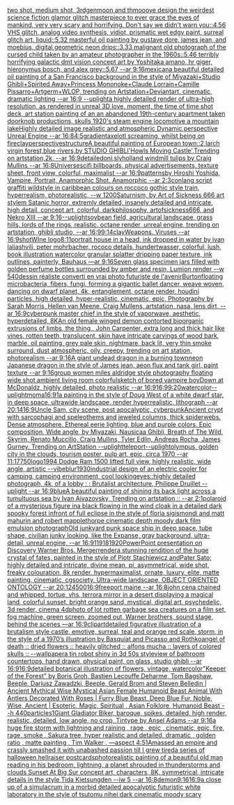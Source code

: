 [two shot, medium shot, 3rdgenmoon and thmooove design the weirdest science fiction glamor glitch masterpiece to ever grace the eyes of mankind, very very scary and horrifying. Don't say we didn't warn you::4.56 VHS glitch, analog video synthesis, vidiot, prismatic wet edgy paint, surreal glitch art, liquid::5.32 masterful oil painting by gustave dore, james jean, and moebius, digital geometric neon drips::3.33 malignant old photograph of the cursed child taken by an amateur photographer in the 1960s::5.46 terribly horrifying galactic dmt vision concept art by Yoshitaka amano, hr giger, hieronymus bosch, and alex grey::5.67 --ar 9:16](https://www.ebank.nz/aiartgenerator?category=two%2520shot%2C%2520medium%2520shot%2C%25203rdgenmoon%2520and%2520thmooove%2520design%2520the%2520weirdest%2520science%2520fiction%2520glamor%2520glitch%2520masterpiece%2520to%2520ever%2520grace%2520the%2520eyes%2520of%2520mankind%2C%2520very%2520very%2520scary%2520and%2520horrifying.%2520Don%27t%2520say%2520we%2520didn%27t%2520warn%2520you%3A%3A4.56%2520VHS%2520glitch%2C%2520analog%2520video%2520synthesis%2C%2520vidiot%2C%2520prismatic%2520wet%2520edgy%2520paint%2C%2520surreal%2520glitch%2520art%2C%2520liquid%3A%3A5.32%2520masterful%2520oil%2520painting%2520by%2520gustave%2520dore%2C%2520james%2520jean%2C%2520and%2520moebius%2C%2520digital%2520geometric%2520neon%2520drips%3A%3A3.33%2520malignant%2520old%2520photograph%2520of%2520the%2520cursed%2520child%2520taken%2520by%2520an%2520amateur%2520photographer%2520in%2520the%25201960s%3A%3A5.46%2520terribly%2520horrifying%2520galactic%2520dmt%2520vision%2520concept%2520art%2520by%2520Yoshitaka%2520amano%2C%2520hr%2520giger%2C%2520hieronymus%2520bosch%2C%2520and%2520alex%2520grey%3A%3A5.67%2520--ar%25209%3A16)[mexican](https://www.ebank.nz/aiartgenerator?category=mexican)[a beautiful detailed oil painting of a San Francisco background in the style of Miyazaki+Studio Ghibli+Spirited Away+Princess Mononoke+Claude Lorrain+Camille Pissarro+Artgerm+WLOP, trending on Artstation+Deviantart, cinematic, dramatic lighting --ar 16:9 --uplight](https://www.ebank.nz/aiartgenerator?category=a%2520beautiful%2520detailed%2520oil%2520painting%2520of%2520a%2520San%2520Francisco%2520background%2520in%2520the%2520style%2520of%2520Miyazaki%2BStudio%2520Ghibli%2BSpirited%2520Away%2BPrincess%2520Mononoke%2BClaude%2520Lorrain%2BCamille%2520Pissarro%2BArtgerm%2BWLOP%2C%2520trending%2520on%2520Artstation%2BDeviantart%2C%2520cinematic%2C%2520dramatic%2520lighting%2520--ar%252016%3A9%2520--uplight)[a highly detailed render of ultra-high resolution, as rendered in unreal 3D love, moment, the time of time  shot deck, art station painting of an an abandoned 19th-century apartment taken doorknob productions, skulls 1920's steam engine locomotive a mountain lakeHighly detailed image realistic and atmospheric Dynamic perspective Unreal Engine --ar 16:8](https://www.ebank.nz/aiartgenerator?category=a%2520highly%2520detailed%2520render%2520of%2520ultra-high%2520resolution%2C%2520as%2520rendered%2520in%2520unreal%25203D%2520love%2C%2520moment%2C%2520the%2520time%2520of%2520time%2520%2520shot%2520deck%2C%2520art%2520station%2520painting%2520of%2520an%2520an%2520abandoned%252019th-century%2520apartment%2520taken%2520doorknob%2520productions%2C%2520skulls%25201920%27s%2520steam%2520engine%2520locomotive%2520a%2520mountain%2520lakeHighly%2520detailed%2520image%2520realistic%2520and%2520atmospheric%2520Dynamic%2520perspective%2520Unreal%2520Engine%2520--ar%252016%3A8)[4:5](https://www.ebank.nz/aiartgenerator?category=4%3A5)[](https://www.ebank.nz/aiartgenerator?category=)[gradient](https://www.ebank.nz/aiartgenerator?category=gradient)[axelotl screaming, whilst being on fire](https://www.ebank.nz/aiartgenerator?category=axelotl%2520screaming%2C%2520whilst%2520being%2520on%2520fire)[clay](https://www.ebank.nz/aiartgenerator?category=clay)[perspective](https://www.ebank.nz/aiartgenerator?category=perspective)[structure](https://www.ebank.nz/aiartgenerator?category=structure)[](https://www.ebank.nz/aiartgenerator?category=)[A beautiful painting of European town::2,larch virgin forest,blue rivers,by STUDIO GHIBLI'Howls Moving Castle',Trending on artstation,2k, --ar 16:9](https://www.ebank.nz/aiartgenerator?category=A%2520beautiful%2520painting%2520of%2520European%2520town%3A%3A2%2Clarch%2520virgin%2520forest%2Cblue%2520rivers%2Cby%2520STUDIO%2520GHIBLI%27Howls%2520Moving%2520Castle%27%2CTrending%2520on%2520artstation%2C2k%2C%2520--ar%252016%3A9)[detailed](https://www.ebank.nz/aiartgenerator?category=detailed)[oni,sly](https://www.ebank.nz/aiartgenerator?category=oni%2Csly)[holland windmill tulips by Craig Mullins --ar 16:8](https://www.ebank.nz/aiartgenerator?category=holland%2520windmill%2520tulips%2520by%2520Craig%2520Mullins%2520--ar%252016%3A8)[Universe](https://www.ebank.nz/aiartgenerator?category=Universe)[scifi billboards, physical advertisements, texture sheet, front view, colorful, maximalist --ar 16:9](https://www.ebank.nz/aiartgenerator?category=scifi%2520billboards%2C%2520physical%2520advertisements%2C%2520texture%2520sheet%2C%2520front%2520view%2C%2520colorful%2C%2520maximalist%2520--ar%252016%3A9)[patterns](https://www.ebank.nz/aiartgenerator?category=patterns)[by Hiroshi Yoshida, Vampire, Portrait, Anamorphic Shot, Anamorphic --ar 2:3](https://www.ebank.nz/aiartgenerator?category=by%2520Hiroshi%2520Yoshida%2C%2520Vampire%2C%2520Portrait%2C%2520Anamorphic%2520Shot%2C%2520Anamorphic%2520--ar%25202%3A3)[conlang script graffiti wildstyle in caribbean colours on roccoco gothic style train, hyperrealism, photorealistic, --w 1200](https://www.ebank.nz/aiartgenerator?category=conlang%2520script%2520graffiti%2520wildstyle%2520in%2520caribbean%2520colours%2520on%2520roccoco%2520gothic%2520style%2520train%2C%2520hyperrealism%2C%2520photorealistic%2C%2520--w%25201200)[Saturnism, by Art of Sickness 666 art stylem Satanic horror, extremly detailed, insanely detailed and intricate, high detail, concept art, colorful, darkphilosophy, artofsickness666, and Nekro XIII --ar 9:16](https://www.ebank.nz/aiartgenerator?category=Saturnism%2C%2520by%2520Art%2520of%2520Sickness%2520666%2520art%2520stylem%2520Satanic%2520horror%2C%2520extremly%2520detailed%2C%2520insanely%2520detailed%2520and%2520intricate%2C%2520high%2520detail%2C%2520concept%2520art%2C%2520colorful%2C%2520darkphilosophy%2C%2520artofsickness666%2C%2520and%2520Nekro%2520XIII%2520--ar%25209%3A16)[--uplight](https://www.ebank.nz/aiartgenerator?category=--uplight)[soybean field, agricultural landscape, grass hills, lords of the rings, realistic, octane render, unreal engine, trending on artstation, ghibli studio, --ar 16:9](https://www.ebank.nz/aiartgenerator?category=soybean%2520field%2C%2520agricultural%2520landscape%2C%2520grass%2520hills%2C%2520lords%2520of%2520the%2520rings%2C%2520realistic%2C%2520octane%2520render%2C%2520unreal%2520engine%2C%2520trending%2520on%2520artstation%2C%2520ghibli%2520studio%2C%2520--ar%252016%3A9)[9:14](https://www.ebank.nz/aiartgenerator?category=9%3A14)[clay](https://www.ebank.nz/aiartgenerator?category=clay)[Weapons. Viruses --ar 16:9](https://www.ebank.nz/aiartgenerator?category=Weapons.%2520Viruses%2520--ar%252016%3A9)[shot](https://www.ebank.nz/aiartgenerator?category=shot)[WIne logo](https://www.ebank.nz/aiartgenerator?category=WIne%2520logo)[8:11](https://www.ebank.nz/aiartgenerator?category=8%3A11)[portrait house in a head, ink dropped in water by ivan laliashvili, peter mohrbacher, rococo details, hundertwasser, colorful, lush, book illustration watercolor granular splatter dripping paper texture, ink outlines, painterly, Bauhaus —ar 9:16](https://www.ebank.nz/aiartgenerator?category=portrait%2520house%2520in%2520a%2520head%2C%2520ink%2520dropped%2520in%2520water%2520by%2520ivan%2520laliashvili%2C%2520peter%2520mohrbacher%2C%2520rococo%2520details%2C%2520hundertwasser%2C%2520colorful%2C%2520lush%2C%2520book%2520illustration%2520watercolor%2520granular%2520splatter%2520dripping%2520paper%2520texture%2C%2520ink%2520outlines%2C%2520painterly%2C%2520Bauhaus%2520%E2%80%94ar%25209%3A16)[Seven glass specimen jars filled with golden perfume bottles surrounded by amber and resin, Lumion render --w 540](https://www.ebank.nz/aiartgenerator?category=Seven%2520glass%2520specimen%2520jars%2520filled%2520with%2520golden%2520perfume%2520bottles%2520surrounded%2520by%2520amber%2520and%2520resin%2C%2520Lumion%2520render%2520--w%2520540)[dessin réaliste converti en vrai photo futuriste de l'avenir](https://www.ebank.nz/aiartgenerator?category=dessin%2520r%C3%A9aliste%2520converti%2520en%2520vrai%2520photo%2520futuriste%2520de%2520l%27avenir)[Burton](https://www.ebank.nz/aiartgenerator?category=Burton)[floating microbacteria, fibers, fungi, forming a gigantic ballet dancer, weave woven, dancing on dwarf planet, 4k, entanglement, octane render, houdini particles, high detailed, hyper-realistic, cinematic, epic, Photography by Sarah Morris, Hellen van Meene, Craig Mullens, artstation, nasa, lens dirt, --ar 16:9](https://www.ebank.nz/aiartgenerator?category=floating%2520microbacteria%2C%2520fibers%2C%2520fungi%2C%2520forming%2520a%2520gigantic%2520ballet%2520dancer%2C%2520weave%2520woven%2C%2520dancing%2520on%2520dwarf%2520planet%2C%25204k%2C%2520entanglement%2C%2520octane%2520render%2C%2520houdini%2520particles%2C%2520high%2520detailed%2C%2520hyper-realistic%2C%2520cinematic%2C%2520epic%2C%2520Photography%2520by%2520Sarah%2520Morris%2C%2520Hellen%2520van%2520Meene%2C%2520Craig%2520Mullens%2C%2520artstation%2C%2520nasa%2C%2520lens%2520dirt%2C%2520--ar%252016%3A9)[cyberpunk master chief in the style of vaporwave, aesthetic, hyperdetailed, 8K](https://www.ebank.nz/aiartgenerator?category=cyberpunk%2520master%2520chief%2520in%2520the%2520style%2520of%2520vaporwave%2C%2520aesthetic%2C%2520hyperdetailed%2C%25208K)[An old female winged demon contorted bioorganic extrusions of limbs, the thing,, John Carpenter, extra long and thick hair like vines, rotten teeth, translucent, skin have intricate carvings of wood bark, marble, oil painting, grey pale skin, nightmare, back lit, very thin smoke surround, dust atmospheric, oily, creepy, trending on art station, photorealism --ar 9:16](https://www.ebank.nz/aiartgenerator?category=An%2520old%2520female%2520winged%2520demon%2520contorted%2520bioorganic%2520extrusions%2520of%2520limbs%2C%2520the%2520thing%2C%2C%2520John%2520Carpenter%2C%2520extra%2520long%2520and%2520thick%2520hair%2520like%2520vines%2C%2520rotten%2520teeth%2C%2520translucent%2C%2520skin%2520have%2520intricate%2520carvings%2520of%2520wood%2520bark%2C%2520marble%2C%2520oil%2520painting%2C%2520grey%2520pale%2520skin%2C%2520nightmare%2C%2520back%2520lit%2C%2520very%2520thin%2520smoke%2520surround%2C%2520dust%2520atmospheric%2C%2520oily%2C%2520creepy%2C%2520trending%2520on%2520art%2520station%2C%2520photorealism%2520--ar%25209%3A16)[A giant undead dragon in a burning town](https://www.ebank.nz/aiartgenerator?category=A%2520giant%2520undead%2520dragon%2520in%2520a%2520burning%2520town)[neon Japanese dragon in the style of James jean, aeon flux and tank girl, paint texture --ar 9:16](https://www.ebank.nz/aiartgenerator?category=neon%2520Japanese%2520dragon%2520in%2520the%2520style%2520of%2520James%2520jean%2C%2520aeon%2520flux%2520and%2520tank%2520girl%2C%2520paint%2520texture%2520--ar%25209%3A16)[group women miles aldridge style photography floating wide shot ambient living room colorful](https://www.ebank.nz/aiartgenerator?category=group%2520women%2520miles%2520aldridge%2520style%2520photography%2520floating%2520wide%2520shot%2520ambient%2520living%2520room%2520colorful)[sketch of bored vampire boy](https://www.ebank.nz/aiartgenerator?category=sketch%2520of%2520bored%2520vampire%2520boy)[Down at McDonaldz, highly detailed, photo realistic --ar 16:9](https://www.ebank.nz/aiartgenerator?category=Down%2520at%2520McDonaldz%2C%2520highly%2520detailed%2C%2520photo%2520realistic%2520--ar%252016%3A9)[16:9](https://www.ebank.nz/aiartgenerator?category=16%3A9)[9:20](https://www.ebank.nz/aiartgenerator?category=9%3A20)[watercolor](https://www.ebank.nz/aiartgenerator?category=watercolor)[--uplight](https://www.ebank.nz/aiartgenerator?category=--uplight)[moma](https://www.ebank.nz/aiartgenerator?category=moma)[16:9](https://www.ebank.nz/aiartgenerator?category=16%3A9)[1](https://www.ebank.nz/aiartgenerator?category=1)[a painting in the style of Doug West of a white dwarf star, in deep space, ultrawide landscape, render hyperrealistic, lithograph --ar 20:14](https://www.ebank.nz/aiartgenerator?category=a%2520painting%2520in%2520the%2520style%2520of%2520Doug%2520West%2520of%2520a%2520white%2520dwarf%2520star%2C%2520in%2520deep%2520space%2C%2520ultrawide%2520landscape%2C%2520render%2520hyperrealistic%2C%2520lithograph%2520--ar%252020%3A14)[16:9](https://www.ebank.nz/aiartgenerator?category=16%3A9)[Uncle Sam, city scene, post apocalyptic, cyberpunk](https://www.ebank.nz/aiartgenerator?category=Uncle%2520Sam%2C%2520city%2520scene%2C%2520post%2520apocalyptic%2C%2520cyberpunk)[Ancient crypt with sarcophagi and speleothems and jeweled columns, thick spiderwebs. Dense atmosphere. Ethereal eerie lighting, blue and purple colors. Epic composition, Wide angle, by Miyazaki, Nausicaa Ghibli, Breath of The Wild, Skyrim, Renato Muccillo, Craig Mullins, Tyler Edlin, Andreas Rocha, James Gurney. Trending on ArtStation --uplight](https://www.ebank.nz/aiartgenerator?category=Ancient%2520crypt%2520with%2520sarcophagi%2520and%2520speleothems%2520and%2520jeweled%2520columns%2C%2520thick%2520spiderwebs.%2520Dense%2520atmosphere.%2520Ethereal%2520eerie%2520lighting%2C%2520blue%2520and%2520purple%2520colors.%2520Epic%2520composition%2C%2520Wide%2520angle%2C%2520by%2520Miyazaki%2C%2520Nausicaa%2520Ghibli%2C%2520Breath%2520of%2520The%2520Wild%2C%2520Skyrim%2C%2520Renato%2520Muccillo%2C%2520Craig%2520Mullins%2C%2520Tyler%2520Edlin%2C%2520Andreas%2520Rocha%2C%2520James%2520Gurney.%2520Trending%2520on%2520ArtStation%2520--uplight)[teleport](https://www.ebank.nz/aiartgenerator?category=teleport)[--uplight](https://www.ebank.nz/aiartgenerator?category=--uplight)[olympus, golden city in the clouds, tourism poster, pulp art, epic, circa 1970 --ar 11:17](https://www.ebank.nz/aiartgenerator?category=olympus%2C%2520golden%2520city%2520in%2520the%2520clouds%2C%2520tourism%2520poster%2C%2520pulp%2520art%2C%2520epic%2C%2520circa%25201970%2520--ar%252011%3A17)[750](https://www.ebank.nz/aiartgenerator?category=750)[logo](https://www.ebank.nz/aiartgenerator?category=logo)[1994 Dodge Ram 1500 lifted full view, highly realistic, wide angle, artistic --vibe](https://www.ebank.nz/aiartgenerator?category=1994%2520Dodge%2520Ram%25201500%2520lifted%2520full%2520view%2C%2520highly%2520realistic%2C%2520wide%2520angle%2C%2520artistic%2520--vibe)[blur](https://www.ebank.nz/aiartgenerator?category=blur)[1930](https://www.ebank.nz/aiartgenerator?category=1930)[industrial design of an electric cooler for camping,  camping environment, cool looking](https://www.ebank.nz/aiartgenerator?category=industrial%2520design%2520of%2520an%2520electric%2520cooler%2520for%2520camping%2C%2520%2520camping%2520environment%2C%2520cool%2520looking)[eyes::](https://www.ebank.nz/aiartgenerator?category=eyes%3A%3A)[highly detailed photograph, 4k, of a lobby : : Brutalist architecture, Philippe Druillet --uplight --ar 16:9](https://www.ebank.nz/aiartgenerator?category=highly%2520detailed%2520photograph%2C%25204k%2C%2520of%2520a%2520lobby%2520%3A%2520%3A%2520Brutalist%2520architecture%2C%2520Philippe%2520Druillet%2520--uplight%2520--ar%252016%3A9)[blue](https://www.ebank.nz/aiartgenerator?category=blue)[A beautiful painting of shining its back light across a tumultuous sea by Ivan Aivazovsky, Trending on artstation :: --ar 2:1](https://www.ebank.nz/aiartgenerator?category=A%2520beautiful%2520painting%2520of%2520shining%2520its%2520back%2520light%2520across%2520a%2520tumultuous%2520sea%2520by%2520Ivan%2520Aivazovsky%2C%2520Trending%2520on%2520artstation%2520%3A%3A%2520--ar%25202%3A1)[polaroid of a mysterious figure ina black flowing in the wind cloak in a detailed dark spooky forest infront of full eclipse in the style of floria sigismondi and matt mahurin and robert mapplethorpe cinematic depth moody dark film emulsion photograph](https://www.ebank.nz/aiartgenerator?category=polaroid%2520of%2520a%2520mysterious%2520figure%2520ina%2520black%2520flowing%2520in%2520the%2520wind%2520cloak%2520in%2520a%2520detailed%2520dark%2520spooky%2520forest%2520infront%2520of%2520full%2520eclipse%2520in%2520the%2520style%2520of%2520floria%2520sigismondi%2520and%2520matt%2520mahurin%2520and%2520robert%2520mapplethorpe%2520cinematic%2520depth%2520moody%2520dark%2520film%2520emulsion%2520photograph)[Old junkyard punk space ship in deep space, tube shape, civilian junky looking, like the Expanse, gray background, ultra-detail, unreal engine, --ar 16:9](https://www.ebank.nz/aiartgenerator?category=Old%2520junkyard%2520punk%2520space%2520ship%2520in%2520deep%2520space%2C%2520tube%2520shape%2C%2520civilian%2520junky%2520looking%2C%2520like%2520the%2520Expanse%2C%2520gray%2520background%2C%2520ultra-detail%2C%2520unreal%2520engine%2C%2520--ar%252016%3A9)[11918](https://www.ebank.nz/aiartgenerator?category=11918)[1920](https://www.ebank.nz/aiartgenerator?category=1920)[PowerPoint presentation on Discovery Warner Bros. Merger](https://www.ebank.nz/aiartgenerator?category=PowerPoint%2520presentation%2520on%2520Discovery%2520Warner%2520Bros.%2520Merger)[render](https://www.ebank.nz/aiartgenerator?category=render)[a  stunning rendition of the huge crystal of fates, painted in the style of Piotr Stachiewicz andPater Sato; highly detailed and intricate, divine mean, pi, asymmetrical, wide shot, freaky colouration, 8k render, hypermaximalist, ornate, luxury, elite, matte painting, cinematic, cgsociety, Ultra-wide landscape, OBJECT ORIENTED ONTOLOGY --ar 20:12](https://www.ebank.nz/aiartgenerator?category=a%2520%2520stunning%2520rendition%2520of%2520the%2520huge%2520crystal%2520of%2520fates%2C%2520painted%2520in%2520the%2520style%2520of%2520Piotr%2520Stachiewicz%2520andPater%2520Sato%3B%2520highly%2520detailed%2520and%2520intricate%2C%2520divine%2520mean%2C%2520pi%2C%2520asymmetrical%2C%2520wide%2520shot%2C%2520freaky%2520colouration%2C%25208k%2520render%2C%2520hypermaximalist%2C%2520ornate%2C%2520luxury%2C%2520elite%2C%2520matte%2520painting%2C%2520cinematic%2C%2520cgsociety%2C%2520Ultra-wide%2520landscape%2C%2520OBJECT%2520ORIENTED%2520ONTOLOGY%2520--ar%252020%3A12)[4500](https://www.ebank.nz/aiartgenerator?category=4500)[16:9](https://www.ebank.nz/aiartgenerator?category=16%3A9)[freeport maine --ar 16:8](https://www.ebank.nz/aiartgenerator?category=freeport%2520maine%2520--ar%252016%3A8)[john cena chained and whipped, tortue, vhs, terror](https://www.ebank.nz/aiartgenerator?category=john%2520cena%2520chained%2520and%2520whipped%2C%2520tortue%2C%2520vhs%2C%2520terror)[a mirror in a desert displaying a magical land, colorful sunset, bright orange sand, mystical, digital art, psychedelic, 3d render, cinema 4d](https://www.ebank.nz/aiartgenerator?category=a%2520mirror%2520in%2520a%2520desert%2520displaying%2520a%2520magical%2520land%2C%2520colorful%2520sunset%2C%2520bright%2520orange%2520sand%2C%2520mystical%2C%2520digital%2520art%2C%2520psychedelic%2C%25203d%2520render%2C%2520cinema%25204d)[photo of lot rotten garbage sea creatures on a film set, fog machine, green screen, zoomed out, Warner brothers, sound stage, behind the scenes —ar 16:9](https://www.ebank.nz/aiartgenerator?category=photo%2520of%2520lot%2520rotten%2520garbage%2520sea%2520creatures%2520on%2520a%2520film%2520set%2C%2520fog%2520machine%2C%2520green%2520screen%2C%2520zoomed%2520out%2C%2520Warner%2520brothers%2C%2520sound%2520stage%2C%2520behind%2520the%2520scenes%2520%E2%80%94ar%252016%3A9)[clipart](https://www.ebank.nz/aiartgenerator?category=clipart)[detailed figurative illustration of a brutalism style castle, emotive, surreal, teal and orange red scale, storm, in the style of a 1970’s illustration by Basquiat and Picasso and Rothko](https://www.ebank.nz/aiartgenerator?category=detailed%2520figurative%2520illustration%2520of%2520a%2520brutalism%2520style%2520castle%2C%2520emotive%2C%2520surreal%2C%2520teal%2520and%2520orange%2520red%2520scale%2C%2520storm%2C%2520in%2520the%2520style%2520of%2520a%25201970%E2%80%99s%2520illustration%2520by%2520Basquiat%2520and%2520Picasso%2520and%2520Rothko)[angel of death :: dried flowers :: heavily glitched :: alfons mucha :: layers of colored skulls :: --wallpaper](https://www.ebank.nz/aiartgenerator?category=angel%2520of%2520death%2520%3A%3A%2520dried%2520flowers%2520%3A%3A%2520heavily%2520glitched%2520%3A%3A%2520alfons%2520mucha%2520%3A%3A%2520layers%2520of%2520colored%2520skulls%2520%3A%3A%2520--wallpaper)[a tin robot shiny in 3d 50s style](https://www.ebank.nz/aiartgenerator?category=a%2520tin%2520robot%2520shiny%2520in%25203d%252050s%2520style)[view of bathroom countertops, hand drawn, physical paint, on glass, studio ghibli --ar 16:9](https://www.ebank.nz/aiartgenerator?category=view%2520of%2520bathroom%2520countertops%2C%2520hand%2520drawn%2C%2520physical%2520paint%2C%2520on%2520glass%2C%2520studio%2520ghibli%2520--ar%252016%3A9)[16:9](https://www.ebank.nz/aiartgenerator?category=16%3A9)[detailed botanical illustration of flowers, vintage, watercolor](https://www.ebank.nz/aiartgenerator?category=detailed%2520botanical%2520illustration%2520of%2520flowers%2C%2520vintage%2C%2520watercolor)["Keeper of the Forest" by Boris Groh, Bastien Lecouffe Deharme, Tom Bagshaw, Beeple, Dariusz Zawadzki, Beeple, Gerald Brom and Steven Belledin | Ancient Mythical Wise Mystical Asian Female Humanoid Beast Animal With Antlers Decorated With Roses | Furry Blue Beast, Deep Blue Fur, Noble, Wise, Ancient | Esoteric, Magic, Spiritual , Asian Folklore, Humanoid Beast --h 440](https://www.ebank.nz/aiartgenerator?category=%22Keeper%2520of%2520the%2520Forest%22%2520by%2520Boris%2520Groh%2C%2520Bastien%2520Lecouffe%2520Deharme%2C%2520Tom%2520Bagshaw%2C%2520Beeple%2C%2520Dariusz%2520Zawadzki%2C%2520Beeple%2C%2520Gerald%2520Brom%2520and%2520Steven%2520Belledin%2520%7C%2520Ancient%2520Mythical%2520Wise%2520Mystical%2520Asian%2520Female%2520Humanoid%2520Beast%2520Animal%2520With%2520Antlers%2520Decorated%2520With%2520Roses%2520%7C%2520Furry%2520Blue%2520Beast%2C%2520Deep%2520Blue%2520Fur%2C%2520Noble%2C%2520Wise%2C%2520Ancient%2520%7C%2520Esoteric%2C%2520Magic%2C%2520Spiritual%2520%2C%2520Asian%2520Folklore%2C%2520Humanoid%2520Beast%2520--h%2520440)[particles](https://www.ebank.nz/aiartgenerator?category=particles)[1](https://www.ebank.nz/aiartgenerator?category=1)[Giant Gladiator  Biker, baroque, spikes, detailed, high render, realistic, detailed, low angle,  no crop, Tintype by Ansel Adams --ar 9:16](https://www.ebank.nz/aiartgenerator?category=Giant%2520Gladiator%2520%2520Biker%2C%2520baroque%2C%2520spikes%2C%2520detailed%2C%2520high%2520render%2C%2520realistic%2C%2520detailed%2C%2520low%2520angle%2C%2520%2520no%2520crop%2C%2520Tintype%2520by%2520Ansel%2520Adams%2520--ar%25209%3A16)[a huge fire storm with lightning and raining , rage , epic , cinematic, epic, fire, rage, smoke , Sakura tree, hyper realistic and detailed, dramatic , golden ratio , matte painting , Tim Walker , —aspect 4:5](https://www.ebank.nz/aiartgenerator?category=a%2520huge%2520fire%2520storm%2520with%2520lightning%2520and%2520raining%2520%2C%2520rage%2520%2C%2520epic%2520%2C%2520cinematic%2C%2520epic%2C%2520fire%2C%2520rage%2C%2520smoke%2520%2C%2520Sakura%2520tree%2C%2520hyper%2520realistic%2520and%2520detailed%2C%2520dramatic%2520%2C%2520golden%2520ratio%2520%2C%2520matte%2520painting%2520%2C%2520Tim%2520Walker%2520%2C%2520%E2%80%94aspect%25204%3A5)[1](https://www.ebank.nz/aiartgenerator?category=1)[](https://www.ebank.nz/aiartgenerator?category=)[Amassed an empire and crassly smashed it with unabashed passion till I grew tired](https://www.ebank.nz/aiartgenerator?category=Amassed%2520an%2520empire%2520and%2520crassly%2520smashed%2520it%2520with%2520unabashed%2520passion%2520till%2520I%2520grew%2520tired)[a series of halloween hellraiser postcards](https://www.ebank.nz/aiartgenerator?category=a%2520series%2520of%2520halloween%2520hellraiser%2520postcards)[photorealistic painting of a beautiful old man reading in his bedroom,  lightning, a planet shrouded in thunderstorms and clouds Sunset At Big Sur concept art, characters, 8K, symmetrical, intricate details in the style Tida Kietsungden --iw 5 --ar 16:8](https://www.ebank.nz/aiartgenerator?category=photorealistic%2520painting%2520of%2520a%2520beautiful%2520old%2520man%2520reading%2520in%2520his%2520bedroom%2C%2520%2520lightning%2C%2520a%2520planet%2520shrouded%2520in%2520thunderstorms%2520and%2520clouds%2520Sunset%2520At%2520Big%2520Sur%2520concept%2520art%2C%2520characters%2C%25208K%2C%2520symmetrical%2C%2520intricate%2520details%2520in%2520the%2520style%2520Tida%2520Kietsungden%2520--iw%25205%2520--ar%252016%3A8)[demon](https://www.ebank.nz/aiartgenerator?category=demon)[9:16](https://www.ebank.nz/aiartgenerator?category=9%3A16)[16:9](https://www.ebank.nz/aiartgenerator?category=16%3A9)[a close up of a simulacrum in a morbid detailed apocalyptic futuristic white laboratory in the style of tsutomu nihei dark cinematic moody scary](https://www.ebank.nz/aiartgenerator?category=a%2520close%2520up%2520of%2520a%2520simulacrum%2520in%2520a%2520morbid%2520detailed%2520apocalyptic%2520futuristic%2520white%2520laboratory%2520in%2520the%2520style%2520of%2520tsutomu%2520nihei%2520dark%2520cinematic%2520moody%2520scary)
